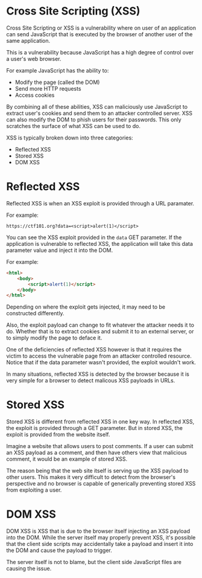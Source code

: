 # Cross Site Scripting (XSS)

Cross Site Scripting or XSS is a vulnerability where on user of an application can send JavaScript that is executed by the browser of another user of the same application.

This is a vulnerability because JavaScript has a high degree of control over a user's web browser.

For example JavaScript has the ability to:

  * Modify the page (called the DOM)
  * Send more HTTP requests
  * Access cookies

By combining all of these abilities, XSS can maliciously use JavaScript to extract user's cookies and send them to an attacker controlled server. XSS can also modify the DOM to phish users for their passwords. This only scratches the surface of what XSS can be used to do.

XSS is typically broken down into three categories:

 * Reflected XSS
 * Stored XSS
 * DOM XSS


# Reflected XSS

Reflected XSS is when an XSS exploit is provided through a URL paramater.

For example:

```
https://ctf101.org?data=<script>alert(1)</script>
```

You can see the XSS exploit provided in the `data` GET parameter. If the application is vulnerable to reflected XSS, the application will take this data parameter value and inject it into the DOM.

For example:

```html
<html>
    <body>
        <script>alert(1)</script>
    </body>
</html>
```

Depending on where the exploit gets injected, it may need to be constructed differently.

Also, the exploit payload can change to fit whatever the attacker needs it to do. Whether that is to extract cookies and submit it to an external server, or to simply modify the page to deface it.

One of the deficiencies of reflected XSS however is that it requires the victim to access the vulnerable page from an attacker controlled resource. Notice that if the data parameter wasn't provided, the exploit wouldn't work.

In many situations, reflected XSS is detected by the browser because it is very simple for a browser to detect malicous XSS payloads in URLs.


# Stored XSS

Stored XSS is different from reflected XSS in one key way. In reflected XSS, the exploit is provided through a GET parameter. But in stored XSS, the exploit is provided from the website itself.

Imagine a website that allows users to post comments. If a user can submit an XSS payload as a comment, and then have others view that malicious comment, it would be an example of stored XSS.

The reason being that the web site itself is serving up the XSS payload to other users. This makes it very difficult to detect from the browser's perspective and no browser is capable of generically preventing stored XSS from exploiting a user.


# DOM XSS

DOM XSS is XSS that is due to the browser itself injecting an XSS payload into the DOM. While the server itself may properly prevent XSS, it's possible that the client side scripts may accidentally take a payload and insert it into the DOM and cause the payload to trigger.

The server itself is not to blame, but the client side JavaScript files are causing the issue.
